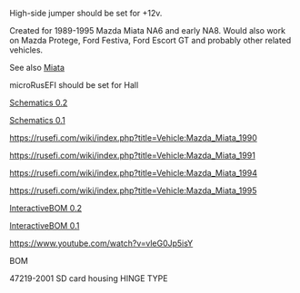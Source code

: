 
High-side jumper should be set for +12v.

Created for 1989-1995 Mazda Miata NA6 and early NA8. Would also work on Mazda Protege, Ford Festiva, Ford Escort GT and probably other related vehicles.

See also [Miata](Miata)

microRusEFI should be set for Hall

[Schematics 0.2](https://github.com/rusefi/rusefi_documentation/raw/master/Hardware/pnp_microRusEfi_48na/microrusefi48adapter_0_2.pdf)

[Schematics 0.1](https://github.com/rusefi/rusefi_documentation/raw/master/Hardware/pnp_microRusEfi_48na/microrusefi48adapter_0.1.pdf)


https://rusefi.com/wiki/index.php?title=Vehicle:Mazda_Miata_1990

https://rusefi.com/wiki/index.php?title=Vehicle:Mazda_Miata_1991

https://rusefi.com/wiki/index.php?title=Vehicle:Mazda_Miata_1994

https://rusefi.com/wiki/index.php?title=Vehicle:Mazda_Miata_1995


[InteractiveBOM 0.2](https://rusefi.com/docs/ibom/hw48na_V0.2.html)

[InteractiveBOM 0.1](https://rusefi.com/docs/ibom/hw48na_V0.1.html)

https://www.youtube.com/watch?v=vleG0Jp5isY

BOM

47219-2001 SD card housing HINGE TYPE


